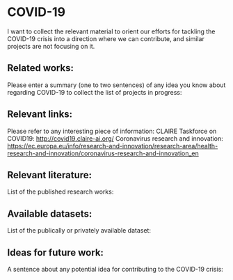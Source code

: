 # COVID-19
I want to collect the relevant material to orient our efforts for tackling the COVID-19 crisis into a direction where we can contribute, and similar projects are not focusing on it.

## Related works:
Please enter a summary (one to two sentences) of any idea you know about regarding COVID-19 to collect the list of projects in progress:

## Relevant links:
Please refer to any interesting piece of information:
CLAIRE Taskforce on COVID19: http://covid19.claire-ai.org/
Coronavirus research and innovation: https://ec.europa.eu/info/research-and-innovation/research-area/health-research-and-innovation/coronavirus-research-and-innovation_en

## Relevant literature:
List of the published research works:

## Available datasets:
List of the publically or privately available dataset: 

## Ideas for future work:
A sentence about any potential idea for contributing to the COVID-19 crisis:
